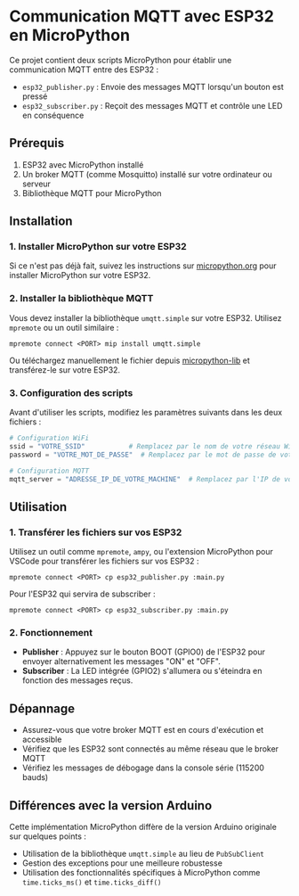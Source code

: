 # Communication MQTT avec ESP32 en MicroPython

Ce projet contient deux scripts MicroPython pour établir une communication MQTT entre des ESP32 :

- `esp32_publisher.py` : Envoie des messages MQTT lorsqu'un bouton est pressé
- `esp32_subscriber.py` : Reçoit des messages MQTT et contrôle une LED en conséquence

## Prérequis

1. ESP32 avec MicroPython installé
2. Un broker MQTT (comme Mosquitto) installé sur votre ordinateur ou serveur
3. Bibliothèque MQTT pour MicroPython

## Installation

### 1. Installer MicroPython sur votre ESP32

Si ce n'est pas déjà fait, suivez les instructions sur [micropython.org](https://micropython.org/download/esp32/) pour installer MicroPython sur votre ESP32.

### 2. Installer la bibliothèque MQTT

Vous devez installer la bibliothèque `umqtt.simple` sur votre ESP32. Utilisez `mpremote` ou un outil similaire :

```
mpremote connect <PORT> mip install umqtt.simple
```

Ou téléchargez manuellement le fichier depuis [micropython-lib](https://github.com/micropython/micropython-lib/tree/master/micropython/umqtt.simple) et transférez-le sur votre ESP32.

### 3. Configuration des scripts

Avant d'utiliser les scripts, modifiez les paramètres suivants dans les deux fichiers :

```python
# Configuration WiFi
ssid = "VOTRE_SSID"           # Remplacez par le nom de votre réseau WiFi
password = "VOTRE_MOT_DE_PASSE"  # Remplacez par le mot de passe de votre WiFi

# Configuration MQTT
mqtt_server = "ADRESSE_IP_DE_VOTRE_MACHINE"  # Remplacez par l'IP de votre broker MQTT
```

## Utilisation

### 1. Transférer les fichiers sur vos ESP32

Utilisez un outil comme `mpremote`, `ampy`, ou l'extension MicroPython pour VSCode pour transférer les fichiers sur vos ESP32 :

```
mpremote connect <PORT> cp esp32_publisher.py :main.py
```

Pour l'ESP32 qui servira de subscriber :

```
mpremote connect <PORT> cp esp32_subscriber.py :main.py
```

### 2. Fonctionnement

- **Publisher** : Appuyez sur le bouton BOOT (GPIO0) de l'ESP32 pour envoyer alternativement les messages "ON" et "OFF".
- **Subscriber** : La LED intégrée (GPIO2) s'allumera ou s'éteindra en fonction des messages reçus.

## Dépannage

- Assurez-vous que votre broker MQTT est en cours d'exécution et accessible
- Vérifiez que les ESP32 sont connectés au même réseau que le broker MQTT
- Vérifiez les messages de débogage dans la console série (115200 bauds)

## Différences avec la version Arduino

Cette implémentation MicroPython diffère de la version Arduino originale sur quelques points :

- Utilisation de la bibliothèque `umqtt.simple` au lieu de `PubSubClient`
- Gestion des exceptions pour une meilleure robustesse
- Utilisation des fonctionnalités spécifiques à MicroPython comme `time.ticks_ms()` et `time.ticks_diff()`
